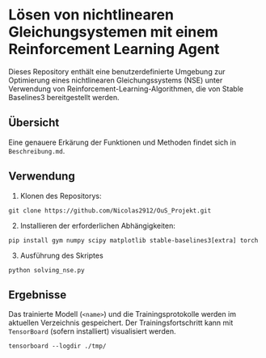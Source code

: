 # Lösen von nichtlinearen Gleichungsystemen mit einem Reinforcement Learning Agent

Dieses Repository enthält eine benutzerdefinierte Umgebung zur Optimierung eines nichtlinearen Gleichungssystems (NSE) unter Verwendung von Reinforcement-Learning-Algorithmen, die von Stable Baselines3 bereitgestellt werden.

## Übersicht

Eine genauere Erkärung der Funktionen und Methoden findet sich in `Beschreibung.md`.

## Verwendung

1. Klonen des Repositorys:

```git clone https://github.com/Nicolas2912/OuS_Projekt.git```

2. Installieren der erforderlichen Abhängigkeiten:

``` pip install gym numpy scipy matplotlib stable-baselines3[extra] torch ```

3. Ausführung des Skriptes

``` python solving_nse.py ```

## Ergebnisse

Das trainierte Modell (`<name>`) und die Trainingsprotokolle werden im aktuellen Verzeichnis gespeichert. Der Trainingsfortschritt kann mit `TensorBoard` (sofern installiert) visualisiert werden.

``` tensorboard --logdir ./tmp/ ```
